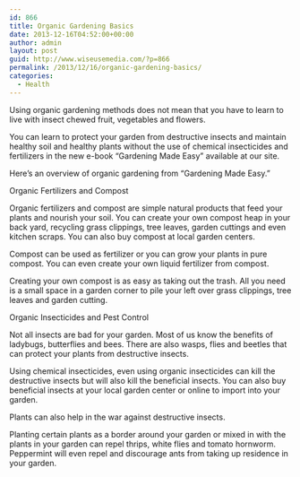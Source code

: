 ```yaml
---
id: 866
title: Organic Gardening Basics
date: 2013-12-16T04:52:00+00:00
author: admin
layout: post
guid: http://www.wiseusemedia.com/?p=866
permalink: /2013/12/16/organic-gardening-basics/
categories:
  - Health
---
```

Using organic gardening methods does not mean that you have to learn to live with insect chewed fruit, vegetables and flowers.
  
You can learn to protect your garden from destructive insects and maintain healthy soil and healthy plants without the use of chemical insecticides and fertilizers in the new e-book &#8220;Gardening Made Easy&#8221; available at our site.

Here&#8217;s an overview of organic gardening from &#8220;Gardening Made Easy.&#8221;

Organic Fertilizers and Compost

Organic fertilizers and compost are simple natural products that feed your plants and nourish your soil. You can create your own compost heap in your back yard, recycling grass clippings, tree leaves, garden cuttings and even kitchen scraps. You can also buy compost at local garden centers.

Compost can be used as fertilizer or you can grow your plants in pure compost. You can even create your own liquid fertilizer from compost.

Creating your own compost is as easy as taking out the trash. All you need is a small space in a garden corner to pile your left over grass clippings, tree leaves and garden cutting.

Organic Insecticides and Pest Control

Not all insects are bad for your garden. Most of us know the benefits of ladybugs, butterflies and bees. There are also wasps, flies and beetles that can protect your plants from destructive insects.

Using chemical insecticides, even using organic insecticides can kill the destructive insects but will also kill the beneficial insects. You can also buy beneficial insects at your local garden center or online to import into your garden.

Plants can also help in the war against destructive insects.

Planting certain plants as a border around your garden or mixed in with the plants in your garden can repel thrips, white flies and tomato hornworm. Peppermint will even repel and discourage ants from taking up residence in your garden.